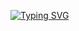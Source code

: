 <a href="https://git.io/typing-svg"><img src="https://readme-typing-svg.demolab.com?font=Fira+Code&pause=1000&color=F7C715&center=true&width=435&lines=Hey!+My+name+is++Hridesh.;++I+am+learning+web+development+%3A)" alt="Typing SVG" /></a>
